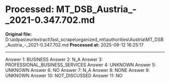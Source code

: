 # Processed: MT_DSB_Austria_-_2021-0.347.702.md

**Original file:** D:\aidpas\eurlextract\fast_scrape\organized_mt\authorities\Austria\MT_DSB_Austria_-_2021-0.347.702.md
**Processed at:** 2025-09-12 16:25:17

---

Answer 1: BUSINESS
Answer 2: N_A
Answer 3: PROFESSIONAL_BUSINESS_SERVICES
Answer 4: UNKNOWN
Answer 5: UNKNOWN
Answer 6: NO
Answer 7: N_A
Answer 8: NONE
Answer 9: UNKNOWN
Answer 10: NOT_DISCUSSED
Answer 11: NO
